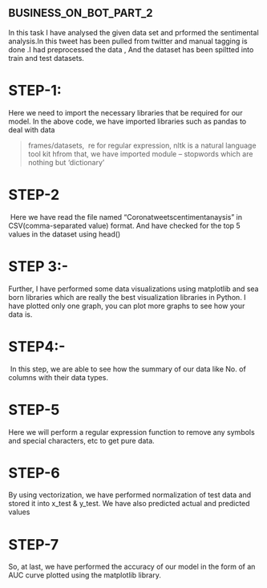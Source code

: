 ## BUSINESS_ON_BOT_PART_2

In this task I have analysed the given data set and prformed the sentimental analysis.In this tweet has been pulled from twitter and manual tagging is done .I had preprocessed the data , And the dataset has been spiltted into train and test datasets.

# STEP-1:
Here we need to import the necessary libraries that be required for our model. In the above code, we have imported libraries such as pandas to deal with data 
> frames/datasets, 
> re for regular expression,
> nltk is a natural language tool kit 
> hfrom that, we have imported module – stopwords which are nothing but ‘dictionary’

# STEP-2
 Here we have read the file named
“Coronatweetscentimentanaysis” in CSV(comma-separated value) format. And have checked for the top 5 values in the dataset using head()

# STEP 3:-
Further, I have performed some data visualizations using matplotlib and sea born libraries which are really the best visualization libraries in Python. I have plotted only one graph, you can plot more graphs to see how your data is.

# STEP4:-
 In this step, we are able to see how the summary of our data like No. of columns with their data types.
 
# STEP-5
Here we will perform a regular expression function to remove any symbols and special characters, etc to get pure data.

# STEP-6
By using vectorization, we have performed normalization of test data and stored it into x_test & y_test. We have also predicted actual and predicted values

# STEP-7
So, at last, we have performed the accuracy of our model in the form of an AUC curve plotted using the matplotlib library.
